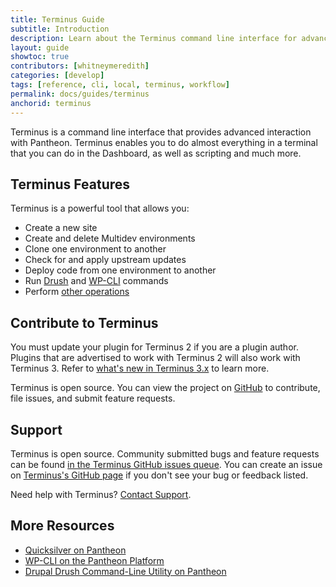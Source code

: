 ```yaml
---
title: Terminus Guide
subtitle: Introduction
description: Learn about the Terminus command line interface for advanced interaction with the Pantheon platform.
layout: guide
showtoc: true
contributors: [whitneymeredith]
categories: [develop]
tags: [reference, cli, local, terminus, workflow]
permalink: docs/guides/terminus
anchorid: terminus
---
```


Terminus is a command line interface that provides advanced interaction with Pantheon. Terminus enables you to do almost everything in a terminal that you can do in the Dashboard, as well as scripting and much more.

## Terminus Features

Terminus is a powerful tool that allows you:

- Create a new site
- Create and delete Multidev environments
- Clone one environment to another
- Check for and apply upstream updates
- Deploy code from one environment to another
- Run [Drush](/guides/drush/) and [WP-CLI](/guides/wp-cli/) commands
- Perform [other operations](/terminus/commands/)


## Contribute to Terminus

<Alert title="Note" type="info">

You must update your plugin for Terminus 2 if you are a plugin author. Plugins that are advertised to work with Terminus 2 will also work with Terminus 3. Refer to [what's new in Terminus 3.x](/terminus/terminus-3-0) to learn more.

</Alert>

Terminus is open source. You can view the project on [GitHub](https://github.com/pantheon-systems/terminus) to contribute, file issues, and submit feature requests.

## Support

Terminus is open source. Community submitted bugs and feature requests can be found [in the Terminus GitHub issues queue](https://github.com/pantheon-systems/terminus/issues). You can create an issue on [Terminus's GitHub page](https://github.com/pantheon-systems/terminus/issues/new) if you don't see your bug or feedback listed. 

Need help with Terminus? [Contact Support](https://dashboard.pantheon.io/#support/support/all).

## More Resources

- [Quicksilver on Pantheon](/quicksilver)
- [WP-CLI on the Pantheon Platform](/guides/wp-cli)
- [Drupal Drush Command-Line Utility on Pantheon](/guides/drush)